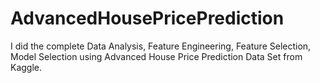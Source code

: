 # AdvancedHousePricePrediction
I did the complete Data Analysis, Feature Engineering, Feature Selection, Model Selection using Advanced House Price Prediction Data Set from Kaggle.

